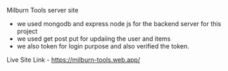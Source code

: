 Milburn Tools server site

- we used mongodb and express node js for the backend server for this project
- we used get post put for updaiing the user and items
- we also token for login purpose and also verified the token.


Live Site Link - https://milburn-tools.web.app/
